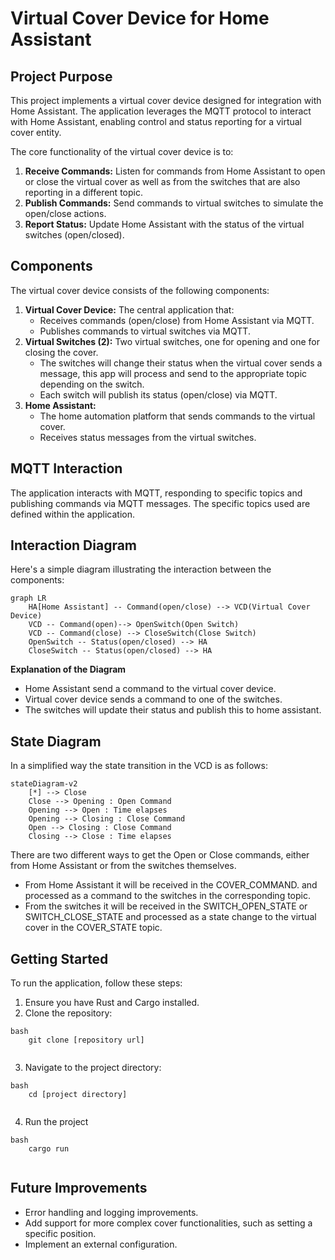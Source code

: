 # Virtual Cover Device for Home Assistant

## Project Purpose

This project implements a virtual cover device designed for integration with Home Assistant. The application leverages the MQTT protocol to interact with Home Assistant, enabling control and status reporting for a virtual cover entity.

The core functionality of the virtual cover device is to:

1.  **Receive Commands:** Listen for commands from Home Assistant to open or close the virtual cover as well as from the switches that are also reporting
in a different topic.
2.  **Publish Commands:** Send commands to virtual switches to simulate the open/close actions.
3.  **Report Status:** Update Home Assistant with the status of the virtual switches (open/closed).

## Components

The virtual cover device consists of the following components:

1.  **Virtual Cover Device:** The central application that:
    *   Receives commands (open/close) from Home Assistant via MQTT.
    *   Publishes commands to virtual switches via MQTT.
2.  **Virtual Switches (2):** Two virtual switches, one for opening and one for closing the cover.
    * The switches will change their status when the virtual cover sends a message, this app will process and send to the appropriate topic depending on the switch.
    *   Each switch will publish its status (open/close) via MQTT.
3. **Home Assistant:**
   * The home automation platform that sends commands to the virtual cover.
   * Receives status messages from the virtual switches.

## MQTT Interaction

The application interacts with MQTT, responding to specific topics and publishing commands via MQTT messages. The specific topics used are defined within the application.

## Interaction Diagram

Here's a simple diagram illustrating the interaction between the components:
```mermaid
graph LR
    HA[Home Assistant] -- Command(open/close) --> VCD(Virtual Cover Device)
    VCD -- Command(open)--> OpenSwitch(Open Switch)
    VCD -- Command(close) --> CloseSwitch(Close Switch)
    OpenSwitch -- Status(open/closed) --> HA
    CloseSwitch -- Status(open/closed) --> HA
```
**Explanation of the Diagram**

* Home Assistant send a command to the virtual cover device.
* Virtual cover device sends a command to one of the switches.
* The switches will update their status and publish this to home assistant.

## State Diagram

In a simplified way the state transition in the VCD is as follows:

```mermaid
stateDiagram-v2
    [*] --> Close
    Close --> Opening : Open Command
    Opening --> Open : Time elapses
    Opening --> Closing : Close Command
    Open --> Closing : Close Command
    Closing --> Close : Time elapses
```

There are two different ways to get the Open or Close commands, either from Home Assistant or from the switches themselves.
* From Home Assistant it will be received in the COVER_COMMAND.
and processed as a command to the switches in the corresponding topic.
* From the switches it will be received in the SWITCH_OPEN_STATE or SWITCH_CLOSE_STATE and processed as a state change to the virtual cover in 
the COVER_STATE topic.

## Getting Started

To run the application, follow these steps:

1.  Ensure you have Rust and Cargo installed.
2.  Clone the repository:
```
bash
    git clone [repository url]
    
```
3.  Navigate to the project directory:
```
bash
    cd [project directory]
    
```
4.  Run the project
```
bash
    cargo run
    
```
## Future Improvements

*   Error handling and logging improvements.
*   Add support for more complex cover functionalities, such as setting a specific position.
*   Implement an external configuration.